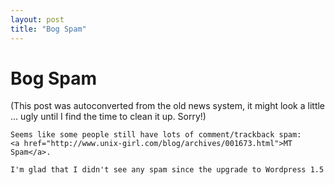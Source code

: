 ```yaml
---
layout: post
title: "Bog Spam"
---
```

<h1>Bog Spam</h1>
(This post was autoconverted from the old news system,
it might look a little ... ugly until I find the time
to clean it up.
Sorry!)

    Seems like some people still have lots of comment/trackback spam:
    <a href="http://www.unix-girl.com/blog/archives/001673.html">MT Spam</a>.
    
    I'm glad that I didn't see any spam since the upgrade to Wordpress 1.5
    
    

